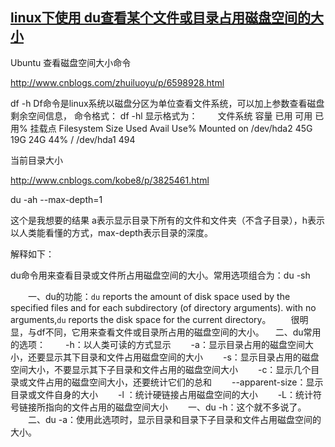 ## [linux下使用 du查看某个文件或目录占用磁盘空间的大小](https://www.cnblogs.com/mitang/p/7724750.html)
Ubuntu 查看磁盘空间大小命令

http://www.cnblogs.com/zhuiluoyu/p/6598928.html
 
df -h Df命令是linux系统以磁盘分区为单位查看文件系统，可以加上参数查看磁盘剩余空间信息，
命令格式： df -hl 
显示格式为： 
　　文件系统 容量 已用 可用 已用% 挂载点 Filesystem Size Used Avail Use% Mounted on /dev/hda2 45G 19G 24G 44% / /dev/hda1 494
 
当前目录大小

http://www.cnblogs.com/kobe8/p/3825461.html

du -ah --max-depth=1

这个是我想要的结果  a表示显示目录下所有的文件和文件夹（不含子目录），h表示以人类能看懂的方式，max-depth表示目录的深度。

 

解释如下：

du命令用来查看目录或文件所占用磁盘空间的大小。常用选项组合为：du -sh

　　一、du的功能：`du` reports the amount of disk space used by the specified files and for each subdirectory (of directory arguments). with no arguments,`du` reports the disk space for the current directory。
　　很明显，与df不同，它用来查看文件或目录所占用的磁盘空间的大小。
 　二、du常用的选项：
　　-h：以人类可读的方式显示
　　-a：显示目录占用的磁盘空间大小，还要显示其下目录和文件占用磁盘空间的大小
　　-s：显示目录占用的磁盘空间大小，不要显示其下子目录和文件占用的磁盘空间大小
　　-c：显示几个目录或文件占用的磁盘空间大小，还要统计它们的总和
　　--apparent-size：显示目录或文件自身的大小
　　-l ：统计硬链接占用磁盘空间的大小
　　-L：统计符号链接所指向的文件占用的磁盘空间大小
　　一、du -h：这个就不多说了。
　　二、du -a：使用此选项时，显示目录和目录下子目录和文件占用磁盘空间的大小。
 

